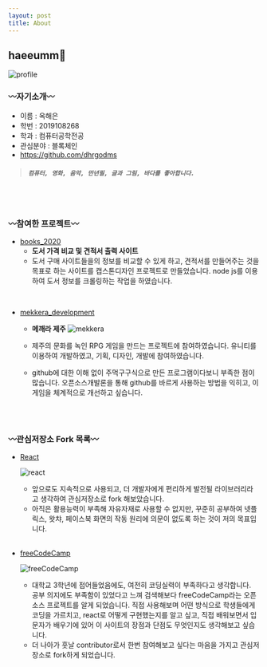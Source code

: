 ```yaml
---
layout: post
title: About
---
```


## **haeeumm🌊**

![profile](https://dhrgodms.github.io/hitchens/assets/images/citrus_garden.jpg)

### 〰️자기소개〰️

- 이름 : 옥해은
- 학번 : 2019108268
- 학과 : 컴퓨터공학전공
- 관심분야 : 블록체인
- https://github.com/dhrgodms

> ##### `컴퓨터, 영화, 음악, 만년필, 글과 그림, 바다를 좋아합니다.`
<br><br>

### 〰️참여한 프로젝트〰️

  - [books_2020](https://github.com/dhrgodms/books_2020)
    - **도서 가격 비교 및 견적서 출력 사이트**
    - 도서 구매 사이트들을의 정보를 비교할 수 있게 하고, 견적서를 만들어주는 것을 목표로 하는 사이트를 캡스톤디자인 프로젝트로 만들었습니다. node js를 이용하여 도서 정보를 크롤링하는 작업을 하였습니다.

<br>

 - [mekkera_development](https://github.com/dhrgodms/mekkera_development)

    - **메깨라 제주**
![mekkera](https://dhrgodms.github.io/hitchens/assets/images/citrus.png)

    - 제주의 문화를 녹인 RPG 게임을 만드는 프로젝트에 참여하였습니다. 유니티를 이용하여 개발하였고, 기획, 디자인, 개발에 참여하였습니다.
    - github에 대한 이해 없이 주먹구구식으로 만든 프로그램이다보니 부족한 점이 많습니다. 오픈소스개발론을 통해 github를 바르게 사용하는 방법을 익히고, 이 게임을 체계적으로 개선하고 싶습니다.

<br><br>

### 〰️관심저장소 Fork 목록〰️

- [React](https://github.com/dhrgodms/react)

  ![react](https://upload.wikimedia.org/wikipedia/commons/thumb/a/a7/React-icon.svg/320px-React-icon.svg.png)


    - 앞으로도 지속적으로 사용되고, 더 개발자에게 편리하게 발전될 라이브러리라고 생각하여 관심저장소로 fork 해보았습니다.
    - 아직은 활용능력이 부족해 자유자재로 사용할 수 없지만, 꾸준히 공부하여 넷플릭스, 왓챠, 페이스북 화면의 작동 원리에 의문이 없도록 하는 것이 저의 목표입니다.

  <br>

- [freeCodeCamp](https://github.com/dhrgodms/freeCodeCamp)

  ![freeCodeCamp](https://camo.githubusercontent.com/d069971a0af4d9e393066dc77ced000cff23a1f6bbfbb9e7704a870192a926ca/68747470733a2f2f73332e616d617a6f6e6177732e636f6d2f66726565636f646563616d702f776964652d736f6369616c2d62616e6e65722e706e67)

    - 대학교 3학년에 접어들었음에도, 여전히 코딩실력이 부족하다고 생각합니다. 공부 의지에도 부족함이 있었다고 느껴 검색해보다 freeCodeCamp라는 오픈소스 프로젝트를 알게 되었습니다. 직접 사용해보며 어떤 방식으로 학생들에게 코딩을 가르치고, react로 어떻게 구현했는지를 알고 싶고, 직접 배워보면서 입문자가 배우기에 있어 이 사이트의 장점과 단점도 무엇인지도 생각해보고 싶습니다. 
    - 더 나아가 훗날 contributor로서 한번 참여해보고 싶다는 마음을 가지고 관심저장소로 fork하게 되었습니다.

